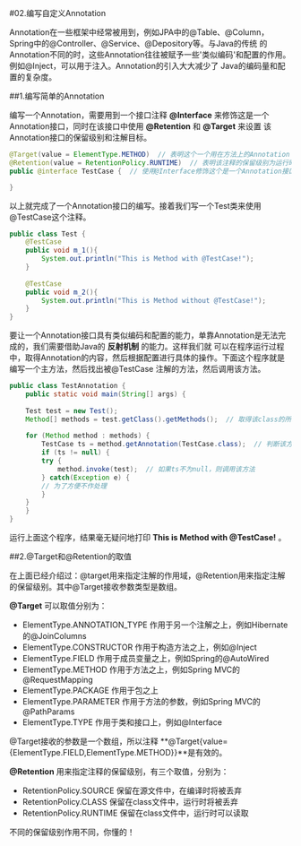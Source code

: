 #02.编写自定义Annotation

Annotation在一些框架中经常被用到，例如JPA中的@Table、@Column，Spring中的@Controller、@Service、@Depository等。与Java的传统
的Annotation不同的时，这些Annotation往往被赋予一些'类似编码'和配置的作用。例如@Inject，可以用于注入。Annotation的引入大大减少了
Java的编码量和配置的复杂度。

##1.编写简单的Annotation

编写一个Annotation，需要用到一个接口注释 **@Interface** 来修饰这是一个Annotation接口，同时在该接口中使用 **@Retention** 和 **@Target** 来设置
该Annotation接口的保留级别和注解目标。
```java
@Target(value = ElementType.METHOD)  // 表明这个一个用在方法上的Annotation
@Retention(value = RetentionPolicy.RUNTIME)  // 表明该注释的保留级别为运行时
public @interface TestCase {  // 使用@Interface修饰这个是一个Annotation接口

}
```
以上就完成了一个Annotation接口的编写。接着我们写一个Test类来使用@TestCase这个注释。
```java
public class Test {
    @TestCase
    public void m_1(){
      	System.out.println("This is Method with @TestCase!");
    }
     
    @TestCase
    public void m_2(){
      	System.out.println("This is Method without @TestCase!");
    }
}
```
要让一个Annotation接口具有类似编码和配置的能力，单靠Annotation是无法完成的，我们需要借助Java的 **反射机制** 的能力。这样我们就
可以在程序运行过程中，取得Annotation的内容，然后根据配置进行具体的操作。下面这个程序就是编写一个主方法，然后找出被@TestCase
注解的方法，然后调用该方法。
```java
public class TestAnnotation {
    public static void main(String[] args) {
		
	Test test = new Test();
	Method[] methods = test.getClass().getMethods();  // 取得该class的所有方法
		
	for (Method method : methods) {
	    TestCase ts = method.getAnnotation(TestCase.class);  // 判断该方法是否被@TestCase注解，如果没有，则tc为null
	    if (ts != null) {
	    try {
	        method.invoke(test);  // 如果ts不为null，则调用该方法
	    } catch(Exception e) {
		// 为了方便不作处理
	    }
	}
    }
}
```		
运行上面这个程序，结果毫无疑问地打印 **This is Method with @TestCase!** 。

##2.@Target和@Retention的取值

在上面已经介绍过：@target用来指定注解的作用域，@Retention用来指定注解的保留级别。其中@Target接收参数类型是数组。

 **@Target** 可以取值分别为：

* ElementType.ANNOTATION_TYPE  作用于另一个注解之上，例如Hibernate的@JoinColumns
* ElementType.CONSTRUCTOR      作用于构造方法之上，例如@Inject
* ElementType.FIELD            作用于成员变量之上，例如Spring的@AutoWired
* ElementType.METHOD           作用于方法之上，例如Spring MVC的@RequestMapping
* ElementType.PACKAGE          作用于包之上
* ElementType.PARAMETER        作用于方法的参数，例如Spring MVC的@PathParams
* ElementType.TYPE             作用于类和接口上，例如@Interface

@Target接收的参数是一个数组，所以注释 **@Target{value={ElementType.FIELD,ElementType.METHOD}}**是有效的。

 **@Retention** 用来指定注释的保留级别，有三个取值，分别为：

* RetentionPolicy.SOURCE     保留在源文件中，在编译时将被丢弃
* RetentionPolicy.CLASS      保留在class文件中，运行时将被丢弃
* RetentionPolicy.RUNTIME    保留在class文件中，运行时可以读取

不同的保留级别作用不同，你懂的！
